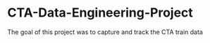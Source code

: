 # CTA-Data-Engineering-Project
The goal of this project was to capture and track the CTA train data
